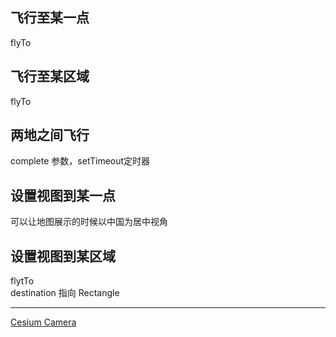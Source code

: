 ## 飞行至某一点
flyTo
## 飞行至某区域
flyTo
## 两地之间飞行
complete 参数，setTimeout定时器
## 设置视图到某一点
可以让地图展示的时候以中国为居中视角
## 设置视图到某区域
flytTo   
destination 指向 Rectangle

___
[Cesium  Camera](https://www.cnblogs.com/charlee44/p/12108726.html)
